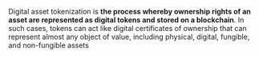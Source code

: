 
Digital asset tokenization is **the process whereby ownership rights of an asset are represented as digital tokens and stored on a blockchain**. In such cases, tokens can act like digital certificates of ownership that can represent almost any object of value, including physical, digital, fungible, and non-fungible assets